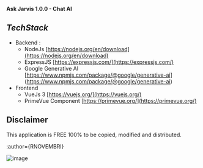 **Ask Jarvis 1.0.0 - Chat AI**

***TechStack***
-
* Backend :
    -   NodeJs  [https://nodejs.org/en/download](https://nodejs.org/en/download)
    -   ExpressJS  [https://expressjs.com/](https://expressjs.com/)
    -   Google Generative AI [https://www.npmjs.com/package/@google/generative-ai] (https://www.npmjs.com/package/@google/generative-ai)
* Frontend
    -   VueJs 3  [https://vuejs.org/](https://vuejs.org/)
    -   PrimeVue Component  [https://primevue.org/](https://primevue.org/)

Disclaimer
-
This application is FREE 100% to be copied, modified and distributed. 


:author={RNOVEMBRI}

![image](https://github.com/ridhonovembri/chat-ai-google-gemini/assets/6411417/7eb0c604-577f-423a-aaf0-bd67c3b2a725)





